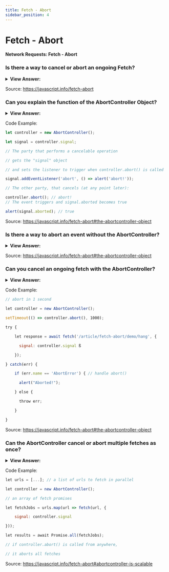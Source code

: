 ```yaml
---
title: Fetch - Abort
sidebar_position: 4
---
```


# Fetch - Abort

**Network Requests: Fetch - Abort**

<head>
  <title>Fetch Abort - JavaScript Interview Questions & Answers</title>
  <meta charSet="utf-8" />
</head>

### Is there a way to cancel or abort an ongoing Fetch?

<details>
  <summary><strong>View Answer:</strong></summary>
  <div>
  <div><strong>Interview Response:</strong> Yes, there is a special built-in object for such purposes: AbortController. It can be used to abort not only fetch, but other asynchronous tasks as well. The usage is very straightforward. The AbortController interface represents a controller object that allows you to abort one or more Web requests as and when desired. You can create a new AbortController object using the AbortController.AbortController() constructor. Communicating with a DOM request is done using an AbortSignal object (calling abort()).
    </div>
  </div>
</details>

Source: <https://javascript.info/fetch-abort>

### Can you explain the function of the AbortController Object?

<details>
  <summary><strong>View Answer:</strong></summary>
  <div>
  <div><strong>Interview Response:</strong> To implement the AbortController object, we must create a new AbortController constructor. The controller is a remarkably simple object consisting of a single abort method and property signal that allows to set event listeners on it. When abort() is called the controller.signal emits the abort event and the controller.signal.aborted property becomes true. AbortController is just a mean to pass abort events when abort() is called on it.
    </div>
  </div>
</details>

Code Example:

```js
let controller = new AbortController();

let signal = controller.signal;

// The party that performs a cancelable operation

// gets the "signal" object

// and sets the listener to trigger when controller.abort() is called

signal.addEventListener('abort', () => alert('abort!'));

// The other party, that cancels (at any point later):

controller.abort(); // abort!
// The event triggers and signal.aborted becomes true

alert(signal.aborted); // true
```

Source: <https://javascript.info/fetch-abort#the-abortcontroller-object>

### Is there a way to abort an event without the AbortController?

<details>
  <summary><strong>View Answer:</strong></summary>
  <div>
  <div><strong>Interview Response:</strong> Yes, we could implement the same kind of event listening in our code on our own, without the AbortController object. But what is valuable is that fetch knows how to work with the AbortController object. It is integrated in it and optimized for its use.
    </div>
  </div>
</details>

Source: <https://javascript.info/fetch-abort#the-abortcontroller-object>

### Can you cancel an ongoing fetch with the AbortController?

<details>
  <summary><strong>View Answer:</strong></summary>
  <div>
  <div><strong>Interview Response:</strong> Yes, to be able to cancel fetch, we must pass the signal property of an AbortController as a fetch option. The fetch method knows how to work with AbortController. It will listen to abort events on signal. Now, to abort, we call controller.abort(). At that point, fetch gets the event from signal and aborts the request.
    </div>
  </div>
</details>

Code Example:

```js
// abort in 1 second

let controller = new AbortController();

setTimeout(() => controller.abort(), 1000);

try {

    let response = await fetch('/article/fetch-abort/demo/hang', {

      signal: controller.signal ß

    });

} catch(err) {

    if (err.name == 'AbortError') { // handle abort()

      alert("Aborted!");

    } else {

      throw err;

    }

}
```

Source: <https://javascript.info/fetch-abort#the-abortcontroller-object>

### Can the AbortController cancel or abort multiple fetches as once?

<details>
  <summary><strong>View Answer:</strong></summary>
  <div>
  <div><strong>Interview Response:</strong> Yes, AbortController is scalable by default. It allows us to cancel multiple fetches at once. This can be exceptionally helpful when we are deal with an array.
    </div>
  </div>
</details>

Code Example:

```js
let urls = [...]; // a list of urls to fetch in parallel

let controller = new AbortController();

// an array of fetch promises

let fetchJobs = urls.map(url => fetch(url, {

    signal: controller.signal

}));

let results = await Promise.all(fetchJobs);

// if controller.abort() is called from anywhere,

// it aborts all fetches
```

Source: <https://javascript.info/fetch-abort#abortcontroller-is-scalable>
